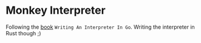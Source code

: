 # Monkey Interpreter

Following the [book](https://interpreterbook.com/) `Writing An Interpreter In Go`. Writing the interpreter in Rust though ;)
